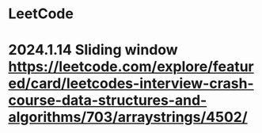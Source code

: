 # LeetCode

# 2024.1.14 Sliding window https://leetcode.com/explore/featured/card/leetcodes-interview-crash-course-data-structures-and-algorithms/703/arraystrings/4502/
